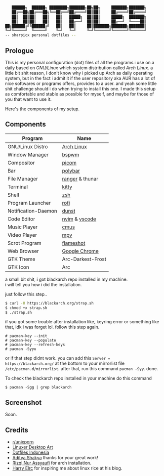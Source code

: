```sh
   ██████╗  ██████╗ ████████╗███████╗██╗██╗     ███████╗███████╗
   ██╔══██╗██╔═══██╗╚══██╔══╝██╔════╝██║██║     ██╔════╝██╔════╝
   ██║  ██║██║   ██║   ██║   █████╗  ██║██║     █████╗  ███████╗
   ██║  ██║██║   ██║   ██║   ██╔══╝  ██║██║     ██╔══╝  ╚════██║
██╗██████╔╝╚██████╔╝   ██║   ██║     ██║███████╗███████╗███████║
╚═╝╚═════╝  ╚═════╝    ╚═╝   ╚═╝     ╚═╝╚══════╝╚══════╝╚══════╝
-- sharpicx personal dotfiles --

```

## Prologue
This is my personal configuration (dot) files of all the programs i use on a daily based on *GNU/Linux* which system distribution called *Arch Linux*. a little bit shit reason, I don't know why i picked up Arch as daily operating system, but in the fact i admit it if the user repository aka AUR has a lot of nice softwares or programs offers, provides to a user. and yeah some little shit challenge should i do when trying to install this one. I made this setup as comfortable and stable as possible for myself, and maybe for those of you that want to use it.

Here's the components of my setup.

## Components
|Program|Name|
|---|---|
|GNU/Linux Distro|[Arch Linux](https://archlinux.org)|
|Window Manager|[bspwm](https://github.com/baskerville/bspwm)|
|Compositor|[picom](https://github.com/jonaburg/picom)|
|Bar|[polybar](https://github.com/polybar/polybar)|
|File Manager|[ranger]() & thunar|
|Terminal|[kitty]()|
|Shell|[zsh]()|
|Program Launcher|[rofi]()|
|Notification-Daemon|[dunst]()|
|Code Editor|[nvim]() & [vscode]()|
|Music Player|[cmus]()|
|Video Player|[mpv]()|
|Scrot Program|[flameshot]()|
|Web Browser|[Google Chrome]()|
|GTK Theme|Arc-Darkest-Frost|
|GTK Icon|Arc|

a small bit shit, i got blackarch repo installed in my machine. <br/>
i will tell you how i did the installation.

just follow this step..
```sh
$ curl -O https://blackarch.org/strap.sh
$ chmod +x strap.sh
$ ./strap.sh
```
if you got some trouble after installation like, keyring error or something like that, idk i was forget lol.
follow this step again.
```
# pacman-key --init
# pacman-key --populate
# pacman-key --refresh-keys
# pacman -Syyu
```
or if that step didnt work. you can add this `Server = https://blackarch.org/` at the bottom to your mirrorlist file `/etc/pacman.d/mirrorlist`.
after that, run this command `pacman -Syy`. done.

To check the blackarch repo installed in your machine do this command
```
$ pacman -Sgg | grep blackarch
```

## Screenshot
Soon.

## Credits
* [r/unixporn](https://reddit.com/r/unixporn)
* [Linuxer Desktop Art](https://www.facebook.com/groups/303997109715275)
* [Dotfiles Indonesia](https://t.me/dotfiles_id)
* [Aditya Shakya](https://github.com/adi1090x) thanks for your great work!
* [Rizqi Nur Assyaufi](https://github.com/bandithijo) for arch installation.
* [Harry Elrc](https://github.com/owl4ce) for inspiring me about linux rice at his blog.
